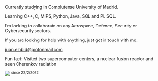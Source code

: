 Currently studying in Complutense University of Madrid.

Learning C++, C, MIPS, Python, Java, SQL and PL SQL.

I’m looking to collaborate on any Aerospace, Defence, Security or Cybersecurity sectors.

If you are looking for help with anything, just get in touch with me. 

juan.embid@protonmail.com

Fun fact: Visited two supercomputer centers, a nuclear fusion reactor and seen Cherenkov radiation

![](https://komarev.com/ghpvc/?username=Juan-Embid&color=ffabb7&style=flat-square)
<sup>since 22/2/2022</sup>
